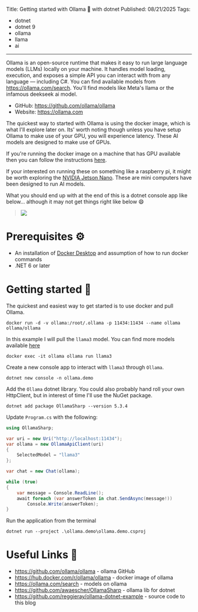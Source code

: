 Title: Getting started with Ollama 🦙 with dotnet
Published: 08/21/2025
Tags: 
- dotnet
- dotnet 9
- ollama
- llama
- ai

---

Ollama is an open-source runtime that makes it easy to run large language models (LLMs) locally on your machine. It handles model loading, execution, and exposes a simple API you can interact with from any language — including C#. You can find available models from https://ollama.com/search. You'll find models like Meta's llama or the infamous deekseek ai model.
- GitHub: https://github.com/ollama/ollama
- Website: https://ollama.com


The quickest way to started with Ollama is using the docker image, which is what I'll explore later on. Its' worth noting though unless you have setup Ollama to make use of your GPU, you will experience latency. These AI models are designed to make use of GPUs.

If you're running the docker image on a machine that has GPU available then you can follow the instructions [here](https://hub.docker.com/r/ollama/ollama).

If your interested on running these on something like a raspberry pi, it might be worth exploring the [NVIDIA Jetson Nano](https://www.nvidia.com/en-gb/autonomous-machines/embedded-systems/jetson-nano/product-development/). These are mini computers have been designed to run AI models.

What you should end up with at the end of this is a dotnet console app like below... although it may not get things right like below 😄

> <img src="/posts/images/ollama-demo.gif" style="max-width: 100%">

# Prerequisites ⚙️

* An installation of [Docker Desktop](https://www.docker.com/products/docker-desktop/) and assumption of how to run docker commands
* .NET 6 or later

# Getting started 🚀

The quickest and easiest way to get started is to use docker and pull Ollama.

`docker run -d -v ollama:/root/.ollama -p 11434:11434 --name ollama ollama/ollama`

In this example I will pull the `llama3` model. You can find more models available [here](https://ollama.com/library)


`docker exec -it ollama ollama run llama3`

Create a new console app to interact with `llama3` through `Ollama`.

`dotnet new console -n ollama.demo`

Add the `Ollama` dotnet library. You could also probably hand roll your own HttpClient, but in interest of time I'll use the NuGet package.  

`dotnet add package OllamaSharp --version 5.3.4`

Update `Program.cs` with the following:

```csharp
using OllamaSharp;

var uri = new Uri("http://localhost:11434");
var ollama = new OllamaApiClient(uri)
{
    SelectedModel = "llama3"
};

var chat = new Chat(ollama);

while (true)
{
    var message = Console.ReadLine();
    await foreach (var answerToken in chat.SendAsync(message!))
        Console.Write(answerToken);
}
```

Run the application from the terminal 

`dotnet run --project .\ollama.demo\ollama.demo.csproj`

# Useful Links 🔗

* https://github.com/ollama/ollama - ollama GitHub
* https://hub.docker.com/r/ollama/ollama - docker image of ollama 
* https://ollama.com/search - models on ollama
* https://github.com/awaescher/OllamaSharp - ollama lib for dotnet
* https://github.com/reggieray/ollama-dotnet-example - source code to this blog
